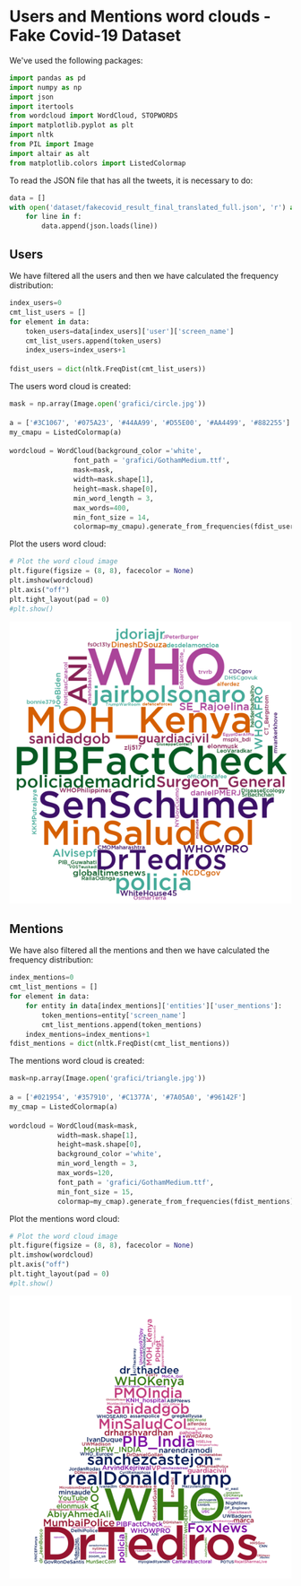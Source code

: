 # Users and Mentions  word clouds - Fake Covid-19 Dataset

We've used the following packages:


```python
import pandas as pd
import numpy as np
import json
import itertools  
from wordcloud import WordCloud, STOPWORDS
import matplotlib.pyplot as plt 
import nltk
from PIL import Image
import altair as alt
from matplotlib.colors import ListedColormap
```

To read the JSON file that has all the tweets, it is necessary to do:


```python
data = []
with open('dataset/fakecovid_result_final_translated_full.json', 'r') as f:
    for line in f:
        data.append(json.loads(line))
```

## Users

We have filtered all the users and then we have calculated the frequency distribution:


```python
index_users=0
cmt_list_users = []
for element in data:
    token_users=data[index_users]['user']['screen_name']
    cmt_list_users.append(token_users)
    index_users=index_users+1
    
fdist_users = dict(nltk.FreqDist(cmt_list_users))
```

The users word cloud is created:


```python
mask = np.array(Image.open('grafici/circle.jpg'))

a = ['#3C1067', '#075A23', '#44AA99', '#D55E00', '#AA4499', '#882255']
my_cmapu = ListedColormap(a)

wordcloud = WordCloud(background_color ='white', 
                font_path = 'grafici/GothamMedium.ttf',
                mask=mask,
                width=mask.shape[1],
                height=mask.shape[0],
                min_word_length = 3,
                max_words=400,
                min_font_size = 14,
                colormap=my_cmapu).generate_from_frequencies(fdist_users)
```

Plot the users word cloud:


```python
# Plot the word cloud image                        
plt.figure(figsize = (8, 8), facecolor = None) 
plt.imshow(wordcloud) 
plt.axis("off") 
plt.tight_layout(pad = 0)
#plt.show()
```

![wordcloud_fake_users.png](./img/wordcloud_fake_users.png)

## Mentions

We have also filtered all the mentions and then we have calculated the frequency distribution:


```python
index_mentions=0
cmt_list_mentions = []
for element in data:
    for entity in data[index_mentions]['entities']['user_mentions']:
        token_mentions=entity['screen_name']
        cmt_list_mentions.append(token_mentions)
    index_mentions=index_mentions+1
fdist_mentions = dict(nltk.FreqDist(cmt_list_mentions))
```

The mentions word cloud is created:


```python
mask=np.array(Image.open('grafici/triangle.jpg'))

a = ['#021954', '#357910', '#C1377A', '#7A05A0', '#96142F']
my_cmap = ListedColormap(a)

wordcloud = WordCloud(mask=mask,
            width=mask.shape[1],
            height=mask.shape[0],
            background_color ='white', 
            min_word_length = 3,
            max_words=120,
            font_path = 'grafici/GothamMedium.ttf',
            min_font_size = 15,
            colormap=my_cmap).generate_from_frequencies(fdist_mentions) 
```

Plot the mentions word cloud:


```python
# Plot the word cloud image
plt.figure(figsize = (8, 8), facecolor = None) 
plt.imshow(wordcloud) 
plt.axis("off") 
plt.tight_layout(pad = 0)
#plt.show()
```

![wordcloud_fake_mentions.png](./img/wordcloud_fake_mentions.png)
